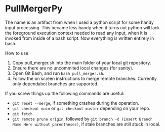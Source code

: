 # PullMergerPy


The name is an artifact from when I used a python script for some handy input processing. This became less handy when it turns out python will lack the foreground execution context needed to read any input, when it is invoked from inside of a bash script. Now everything is written entirely in bash.

How to use: 

1. Copy pull_merger.sh into the main folder of your local git repository. 
2. Ensure there are no uncommited local changes (for sanity).
3. Open Git Bash, and run `bash pull_merger.sh`.
4. Follow the on screen instructions to merge remote branches. Currently only dependabot branches are supported.

If you screw things up the following commands are useful:

* `git reset --merge`, if something crashes during the operation.  
* `git checkout main` or `git checkout master` depending on your repo.  
* `git fetch`.  
* `git remote prune origin`, followed by `git branch -d (Insert Branch Name Here without parentheses)`, if stale branches are still stuck in local.  